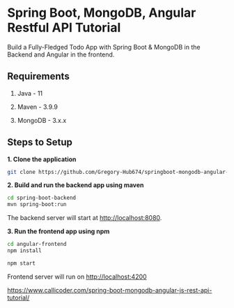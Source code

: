 # Spring Boot, MongoDB, Angular Restful API Tutorial

Build a Fully-Fledged Todo App with Spring Boot & MongoDB in the Backend and Angular in the frontend.

## Requirements

1. Java - 11

2. Maven - 3.9.9

3. MongoDB - 3.x.x

## Steps to Setup

**1. Clone the application**

```bash
git clone https://github.com/Gregory-Hub674/springboot-mongodb-angular-todoApp.git
```

**2. Build and run the backend app using maven**

```bash
cd spring-boot-backend
mvn spring-boot:run
```

The backend server will start at <http://localhost:8080>.

**3. Run the frontend app using npm**

```bash
cd angular-frontend
npm install
```

```bash
npm start
```

Frontend server will run on <http://localhost:4200>

<https://www.callicoder.com/spring-boot-mongodb-angular-js-rest-api-tutorial/>
